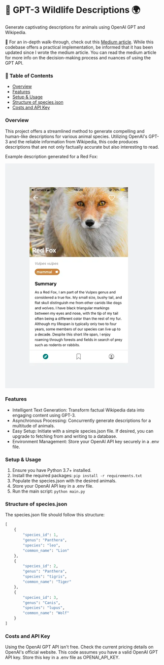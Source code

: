  # 🦊 GPT-3 Wildlife Descriptions 🌍
Generate captivating descriptions for animals using OpenAI GPT and Wikipedia.

🔗 For an in-depth walk-through, check out this [Medium article](https://medium.com/@tigistznabei/how-i-used-openais-gpt-api-to-generate-compelling-descriptions-from-the-eyes-of-animals-de9126b85169).
While this codebase offers a practical implementation, be informed that it has been updated since I wrote the medium article. You can read the medium article for more info on the decision-making process and nuances of using the GPT API.

### 📜 Table of Contents
- [Overview](#overview)
- [Features](#features)
- [Setup & Usage](#setup--usage)
- [Structure of species.json](#structure-of-speciesjson)
- [Costs and API Key](#costs-and-api-key)

### Overview
This project offers a streamlined method to generate compelling and human-like descriptions for various animal species. Utilizing OpenAI's GPT-3 and the reliable information from Wikipedia, this code produces descriptions that are not only factually accurate but also interesting to read.

Example description generated for a Red Fox:

![Red Fox description](image.png)

### Features
- Intelligent Text Generation: Transform factual Wikipedia data into engaging content using GPT-3.
- Asynchronous Processing: Concurrently generate descriptions for a multitude of animals.
- Easy Setup: Initiate with a simple species.json file. If desired, you can upgrade to fetching from and writing to a database.
- Environment Management: Store your OpenAI API key securely in a .env file.

### Setup & Usage
1. Ensure you have Python 3.7+ installed.
2. Install the required packages: `pip install -r requirements.txt`
3. Populate the species.json with the desired animals.
4. Store your OpenAI API key in a .env file.
5. Run the main script: `python main.py`

### Structure of species.json
The species.json file should follow this structure:

```python
[
    {
        "species_id": 1,
        "genus": "Panthera",
        "species": "leo",
        "common_name": "Lion"
    },
    {
        "species_id": 2,
        "genus": "Panthera",
        "species": "tigris",
        "common_name": "Tiger"
    },
    {
        "species_id": 3,
        "genus": "Canis",
        "species": "lupus",
        "common_name": "Wolf"
    }
]
```

### Costs and API Key
Using the OpenAI GPT API isn't free. Check the current pricing details on OpenAI's official website. This code assumes you have a valid OpenAI GPT API key. Store this key in a .env file as OPENAI_API_KEY.
